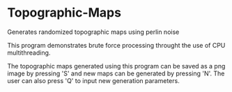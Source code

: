 # Topographic-Maps
Generates randomized topographic maps using perlin noise  

This program demonstrates brute force processing throught the use of CPU multithreading.  

The topographic maps generated using this program can be saved as a png image by pressing 'S' and new maps can be generated by pressing 'N'. The user can also press 'Q' to input new generation parameters.

